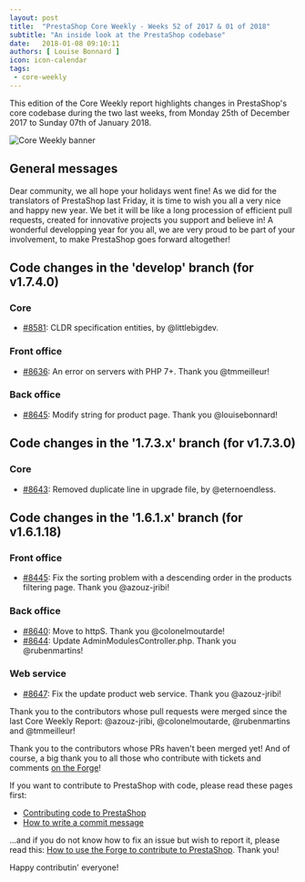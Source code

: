 ```yaml
---
layout: post
title:  "PrestaShop Core Weekly - Weeks 52 of 2017 & 01 of 2018"
subtitle: "An inside look at the PrestaShop codebase"
date:   2018-01-08 09:10:11
authors: [ Louise Bonnard ]
icon: icon-calendar
tags:
 - core-weekly
---
```


This edition of the Core Weekly report highlights changes in PrestaShop's core codebase during the two last weeks, from Monday 25th of December 2017 to Sunday 07th of January 2018.

![Core Weekly banner](/assets/images/2017/04/core_weekly_banner.jpg)


## General messages

Dear community, we all hope your holidays went fine! As we did for the translators of PrestaShop last Friday, it is time to wish you all a very nice and happy new year. We bet it will be like a long procession of efficient pull requests, created for innovative projects you support and believe in! A wonderful developping year for you all, we are very proud to be part of your involvement, to make PrestaShop goes forward altogether!  


## Code changes in the 'develop' branch (for v1.7.4.0)

### Core

* [#8581](https://github.com/PrestaShop/PrestaShop/pull/8581): CLDR specification entities, by @littlebigdev.


### Front office

* [#8636](https://github.com/PrestaShop/PrestaShop/pull/8636): An error on servers with PHP 7+. Thank you @tmmeilleur!


### Back office

* [#8645](https://github.com/PrestaShop/PrestaShop/pull/8645): Modify string for product page. Thank you @louisebonnard!


## Code changes in the '1.7.3.x' branch (for v1.7.3.0)

### Core

* [#8643](https://github.com/PrestaShop/PrestaShop/pull/8643): Removed duplicate line in upgrade file, by @eternoendless.


## Code changes in the '1.6.1.x' branch (for v1.6.1.18)

### Front office

* [#8445](https://github.com/PrestaShop/PrestaShop/pull/8445): Fix the sorting problem with a descending order in the products filtering page. Thank you @azouz-jribi!


### Back office

* [#8640](https://github.com/PrestaShop/PrestaShop/pull/8640): Move to httpS. Thank you @colonelmoutarde!
* [#8644](https://github.com/PrestaShop/PrestaShop/pull/8644): Update AdminModulesController.php. Thank you @rubenmartins!


### Web service

* [#8647](https://github.com/PrestaShop/PrestaShop/pull/8647): Fix the update product web service. Thank you @azouz-jribi!

Thank you to the contributors whose pull requests were merged since the last Core Weekly Report: @azouz-jribi, @colonelmoutarde, @rubenmartins and @tmmeilleur!

Thank you to the contributors whose PRs haven't been merged yet! And of course, a big thank you to all those who contribute with tickets and comments [on the Forge](http://forge.prestashop.com/)!

If you want to contribute to PrestaShop with code, please read these pages first:

 * [Contributing code to PrestaShop](http://doc.prestashop.com/display/PS16/Contributing+code+to+PrestaShop)
 * [How to write a commit message](http://doc.prestashop.com/display/PS16/How+to+write+a+commit+message)

...and if you do not know how to fix an issue but wish to report it, please read this: [How to use the Forge to contribute to PrestaShop](http://doc.prestashop.com/display/PS16/How+to+use+the+Forge+to+contribute+to+PrestaShop). Thank you!

Happy contributin' everyone!
